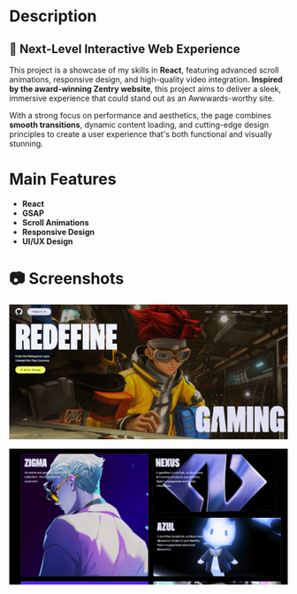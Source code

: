 # Description 

## 🚀 Next-Level Interactive Web Experience
This project is a showcase of my skills in **React**, featuring advanced scroll animations, responsive design, and high-quality video integration. **Inspired by the award-winning Zentry website**, this project aims to deliver a sleek, immersive experience that could stand out as an Awwwards-worthy site.

With a strong focus on performance and aesthetics, the page combines **smooth transitions**, dynamic content loading, and cutting-edge design principles to create a user experience that's both functional and visually stunning.

# Main Features
- **React**
- **GSAP**
- **Scroll Animations**
- **Responsive Design**
- **UI/UX Design**

# 📷 Screenshots
![Screenshot](./screenshot/img1.PNG)

![Screenshot](./screenshot/img2.PNG)
